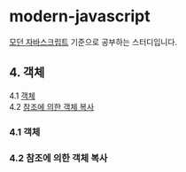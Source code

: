 # modern-javascript
[모던 자바스크립트](https://ko.javascript.info/) 기준으로 공부하는 스터디입니다.

## 4. 객체
4.1 [객체](#chapter_4-1)  
4.2 [참조에 의한 객체 복사](#chapter_4-2)

### 4.1 객체<a id="chapter_4-1"></a>
### 4.2 참조에 의한 객체 복사<a id="chapter_4-2"></a>
